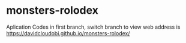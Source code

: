 # monsters-rolodex
Aplication Codes in first branch, switch branch to view
web address is https://davidcloudobi.github.io/monsters-rolodex/
